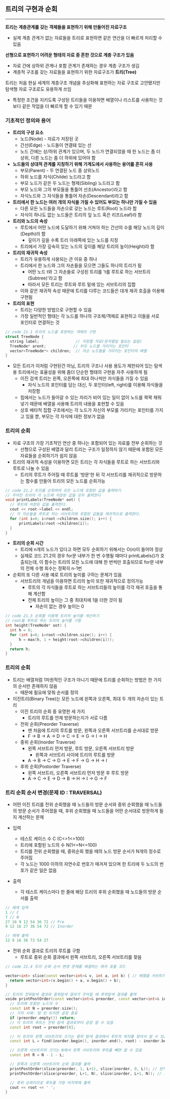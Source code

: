 ## 트리의 구현과 순회

---

**트리는 계층관계를 갖는 객체들을 표현하기 위해 만들어진 자료구조**
* 실제 계층 관계가 없는 자료들을 트리로 표현하면 같은 연산을 더 빠르게 처리할 수 있음


**선형으로 표현하기 어려운 형태의 자료 중 흔한 것으로 계층 구조가 있음**
* 자료 간에 상하위 관계나 포함 관계가 존재하는 경우 계층 구조가 생김
* 계층적 구조를 갖는 자료들을 표현하기 위한 자료구조가 **트리(Tree)**

트리는 처음 현실 세계의 계층구조 개념을 추상화해 표현하는 자료 구조로 고안됐지만 탐색형 자료 구조로도 유용하게 쓰임
* 특정한 조건을 지키도록 구성된 트리들을 이용하면 배열이나 리스트를 사용하는 것보다 같은 작업을 더 빠르게 할 수 있기 때문

### 기초적인 정의와 용어
* **트리의 구성 요소**
  * 노드(Node) - 자료가 저장된 곳
  * 간선(Edge) - 노드들이 연결돼 있는 선
  * 노드 간에는 상/하위 관계가 있으며, 두 노드가 연결되었을 때 한 노드는 좀 더 상위, 다른 노드는 좀 더 하위에 있어야 함
* **노드들의 상대적 관계를 지칭하기 위해 가계도에서 사용하는 용어를 흔히 사용**
  * 부모(Parent) - 두 연결된 노드 중 상위노드
  * 하위 노드를 자식(Childe) 노드라고 함
  * 부모 노드가 같은 두 노드는 형제(Sibling) 노드라고 함
  * 부모 노드와 그의 부모들을 통틀어 선조(Ancestor)라고 함
  * 자식노드와 그 자식들을 통틀어 자손(Descendant)라고 함
* **트리에서 한 노드는 여러 개의 자식을 가질 수 있어도 부모는 하나만 가질 수 있음**
  * 다른 모든 노드들을 자손으로 갖는 노드는 루트(Root) 노드라 함
  * 자식이 하나도 없는 노드들은 트리의 잎 노드 혹은 리프(Leaf)라 함
* **트리와 노드의 속성**
  * 루트에서 어떤 노드에 도달하기 위해 거쳐야 하는 간선의 수를 해당 노드의 깊이(Depth)라 함
    * 깊이가 깊을 수록 트리 아래쪽에 있는 노드를 지칭
  * 트리에서 가장 깊숙히 있는 노드의 깊이를 해당 트리의 높이(Height)라 함
* **트리의 재귀적 속성**
  * 트리가 유용하게 사용되는 큰 이유 중 하나
  * 트리에서 한 노드와 그의 자손들을 모으면 그들도 하나의 트리가 됨
    * 어떤 노드 t와 그 자손들로 구성된 트리를 't를 루트로 하는 서브트리(Subtree)'라고 함
    * 따라서 모든 트리는 루트와 루트 밑에 있는 서브트리의 집합
  * 이와 같은 재귀적 속성 때문에 트리를 다루는 코드들은 대개 재귀 호출을 이용해 구현됨
* **트리의 표현**
  * 트리는 다양한 방법으로 구현할 수 있음
  * 가장 일반적인 형태는 각 노드를 하나의 구조체/객체로 표현하고 이들을 서로 포인터로 연결하는 것

```c++
// code 21.1 트리의 노드를 표현하는 객체의 구현
struct TreeNode {
  string label;                // 저장할 자료(문자열일 필요는 없음)
  TreeNode* arent;            // 부모 노드를 가리키는 포인터
  vector<TreeNode*> children;  // 자손 노드들을 가리키는 포인터의 배열
}
```

* 모든 트리가 이처럼 구현된건 아님, 트리의 구조나 사용 용도가 제한되어 있는 탐색용 트리에서는 효율성을 위해 좀더 단순한 형태의 구현을 자주 사용하게 됨
  * 이진 검색 트리는 왼쪽, 오른쪽에 최대 하나씩만 자식들을 가질 수 있음
    * 자식 노드의 포인터를 담는 대신, 두 포인터(left, right)를 이용해 자식들을 저장함
  * 힙에서는 노드가 들어갈 수 있는 자리가 비어 있는 일이 없이 노드를 꽉꽉 채워넣기 때문에 배열을 사용해 트리의 내용을 표현할 수 있음
  * 상호 배타적 집합 구조에서는 각 노드가 자신의 부모를 가리키는 포인터를 가지고 있을 뿐, 부모는 각 자식에 대한 정보가 없음


### 트리의 순회
* 자료 구조의 가장 기초적인 연산 중 하나는 포함되어 있는 자료를 전부 순회하는 것
  * 선형으로 구성된 배열과 달리 트리는 구조가 일정하지 않기 때문에 포함된 모든 자료들을 순회하기가 쉽지 않음
* 트리의 재귀적 속성을 이용하면 모든 트리는 각 자식들을 루트로 하는 서브트리와 루트로 나눌 수 있음
  * 트리의 루트가 주어질 때 루트를 '방문'한 뒤 각 서브트리를 재귀적으로 방문하는 함수를 만들어 트리의 모든 노드를 순회가능

``` c++
// code 21.2 트리를 순회하며 모든 노드에 포함된 값을 출력하기
// 주어진 트리의 각 노드에 저장된 값을 모두 출력한다
void printLabels(TreeNode* oot) {
  // 루트에 저장된 값을 출력한다.
  cout << root->label << endl;
  // 각 자손들을 루트로 하는 서브트리에 포함된 값들을 재귀적으로 출력한다.
  for (int i=0; i<root->children.size(); i++) {
      printLabels(root->children[i]);
  }
}
```

* **트리의 순회 시간**
  * 트리에 n개의 노드가 있다고 하면 모두 순회하기 위해서는 O(n)이 들어야 정상
  * 실제로 코드 21.2의 경우 for문 내부가 한 번 수행될 때마다 printLabels()가 호출되는데, 이 함수는 트리의 모든 노드에 대해 한 번씩만 호출되므로 for문 내부의 전체 수행 회수는 정확히 n-1번
* 순회의 또 다른 사용 예로 트리의 높이를 구하는 문제가 있음
  * 서브트리의 개념을 이용하면 트리의 높이 또한 재귀적으로 정의가능
    * 루트의 각 자식들을 루트로 하는 서브트리들의 높이를 각각 재귀 호출을 통해 계산함
    * 전체 트리의 높이는 그 중 최대치에 1을 더한 것이 됨
      * 자손이 없는 경우 높이는 0

``` c++
// code 21.3 순회를 이용해 트리의 높이를 계산하기
// root를 루트로 하는 트리의 높이를 구함
int height(TreeNode* oot) {
  int h = 0;
  for (int i=0; i<root->children.size(); i++) {
      h = max(h, 1 + height(root->children[i]));
  }
  return h;
}
```

### 트리의 순회

* 트리는 배열처럼 1차원적인 구조가 아니기 때문에 트리를 순회하는 방법은 한 가지의 순서만 존재하지 않음
  * 때문에 필요에 맞춰 순서를 정의
* 이진트리(Binary Tree)는 모든 노드에 왼쪽과 오른쪽, 최대 두 개의 자손이 있는 트리
  * 이진 트리의 순회 중 유명한 세 가지
    * 트리의 루트를 언제 방문하는지가 서로 다름
  * 전위 순회(Preorder Traverse)
    * 맨 처음에 트리의 루트를 방문, 왼쪽과 오른쪽 서브트리를 순서대로 방문
    * F -> B -> A -> D -> C -> E -> G -> I -> H
  * 중위 순회(Inorder Traverse)
    * 왼쪽 서브트리 먼저 방문, 루트 방문, 오른쪽 서브트리 방문
      * 왼쪽과 서브트리 사이에 트리의 루트를 방문
    * A -> B -> C -> D -> E -> F -> G -> H -> I
  * 후위 순회(Postorder Traverse)
    * 왼쪽 서브트리, 오른쪽 서브트리 먼저 방문 후 루트 방문
    * A -> C -> E -> D -> B -> H -> I -> G -> F

### 트리 순회 순서 변경(문제 ID : TRAVERSAL)

* 어떤 이진 트리를 전위 순회했을 때 노드들의 방문 순서와 중위 순회했을 때 노드들의 방문 순서가 주어졌을 때, 후위 순회했을 때 노드들을 어떤 순서대로 방문하게 될지 계산하는 문제

* 입력
  * 테스트 케이스 수 C (C<=1<=100)
  * 트리에 포함된 노드의 수 N(1<=N<=100)
  * 트리를 전위 순회했을 때, 중위순회 했을 때의 노드 방문 순서가 N개의 정수로 주어짐
  * 각 노드는 1000 이하의 자연수로 번호가 매겨져 있으며 한 트리에 두 노드의 번호가 같은 일은 없음
* 출력
  * 각 테스트 케이스마다 한 줄에 해당 트리의 후위 순회했을 때 노드들의 방문 순서를 출력

```c++
// 예제 입력
1 // C
7 // N
27 16 9 12 54 36 72 // Pre
9 12 16 27 36 54 72 // Inorder

// 예제 출력
12 9 16 36 72 54 27
```

* 전위 순회 결과로 트리의 루트를 구함
  * 루트로 중위 순회 결과에서 왼쪽 서브트리, 오른쪽 서브트리를 찾음

``` c++
// code 21.4 트리 순회 순서 변경 문제를 해결하는 재귀 호출 코드

vector<int> slice(const vector<int>& v, int a, int b) { // 배열을 서브트리 크기로 자르는 함수
  return vector<int>(v.begin() + a, v.begin() + b);
}

// 트리의 전위탐색 결과와 중위탐색 결과가 주어질 때 후위탐색 결과를 출력
voide printPostOrder(const vector<int>& preorder, const vector<int>& indorer) {
  // 트리에 포함된 노드의 수
  const int N = preorder.size();
  // 기저 사례: 텅 빈 트리면 곧장 종료
  if (preorder.empty()) return;
  // 이 트리의 루트는 전위 탐색 결과로부터 곧장 알 수 있음
  const int root = preorder[0];

  // 이 트리의 왼쪽 서브트리의 크기는 중위 탐색 결과에서 루트의 위치를 찾아서 알 수 있음
  const int L = find(inorder.begin(), inorder.end(), root) - inorder.begin();

  // 오른쪽 서브트리의 크기는 N에서 왼쪽 서브트리와 루트를 빼면 알 수 있음
  const int R = N - 1 - L;

  // 왼쪽과 오른쪽 서브트리의 순회 결과를 출력
  printPostOrder(slice(preorder, 1, L+1), slice(inorder, 0, L)); // 왼쪽 서브트리 후위 순회 출력
  printPostOrder(slice(preorder, L+1, N), slice(inorder, L+1, N)); // 오른쪽 서브트리 후위 순회 출력

  // 후위 순회이므로 루트를 가장 마지막에 출력
  cout << root << ' ';
}
```